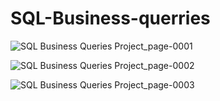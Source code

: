 # SQL-Business-querries
![SQL Business Queries Project_page-0001](https://github.com/guruuvai/SQL-Business-querries/assets/67874401/4b8715c2-9bd2-4b0e-bfec-bf78124f3e45)


![SQL Business Queries Project_page-0002](https://github.com/guruuvai/SQL-Business-querries/assets/67874401/df376369-5266-485e-9505-7d877d73b377)

![SQL Business Queries Project_page-0003](https://github.com/guruuvai/SQL-Business-querries/assets/67874401/fd476f2c-c5ef-4f74-a9c6-c4ad11d26810)

